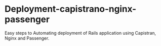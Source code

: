 # Deployment-capistrano-nginx-passenger
Easy steps to Automating deployment of Rails application using Capistran, Nginx and Passenger.

